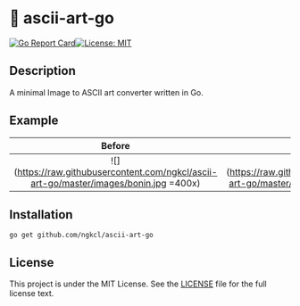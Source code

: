 # :milky_way: ascii-art-go
[![Go Report Card](https://goreportcard.com/badge/github.com/ngkcl/ascii-art-go)](https://goreportcard.com/report/github.com/ngkcl/ascii-art-go)[![License: MIT](https://img.shields.io/badge/License-MIT-yellow.svg)](https://opensource.org/licenses/MIT)

## Description

A minimal Image to ASCII art converter written in Go.

## Example
| Before                                                                                     | After                                                                                              |
|:---------------------------------------------------------------------------------------------:|:--------------------------------------------------------------------------------------------------------:|
| ![](https://raw.githubusercontent.com/ngkcl/ascii-art-go/master/images/bonin.jpg =400x)      | ![](https://raw.githubusercontent.com/ngkcl/ascii-art-go/master/images/bonin-after.png =700x)

## Installation

    go get github.com/ngkcl/ascii-art-go

## License

This project is under the MIT License. See the [LICENSE](https://github.com/ngkcl/ascii-art-go/blob/master/LICENSE.md) file for the full license text.
